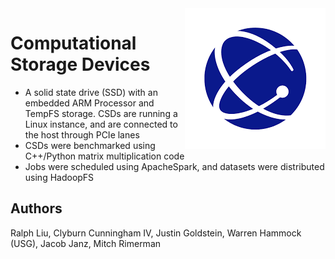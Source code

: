 <img src="index.png" align="right" />

# Computational Storage Devices
- A solid state drive (SSD) with an embedded ARM Processor and TempFS storage. CSDs are running a Linux instance, and are connected to the host through PCIe lanes
- CSDs were benchmarked using C++/Python matrix multiplication code
- Jobs were scheduled using ApacheSpark, and datasets were distributed using HadoopFS

## Authors
Ralph Liu, Clyburn Cunningham IV, Justin Goldstein, Warren Hammock (USG), Jacob Janz, Mitch Rimerman
